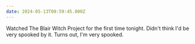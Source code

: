```yaml
---
date: 2024-05-13T00:59:45.000Z
---
```


<!-- @format -->

Watched The Blair Witch Project for the first time tonight. Didn't think I'd be very spooked by it. Turns out, I'm very spooked.
